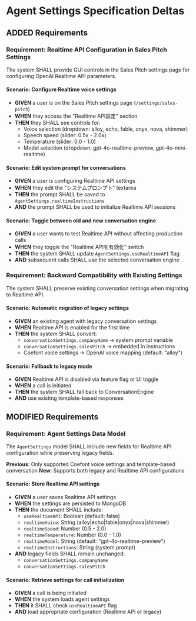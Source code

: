 # Agent Settings Specification Deltas

## ADDED Requirements

### Requirement: Realtime API Configuration in Sales Pitch Settings
The system SHALL provide GUI controls in the Sales Pitch settings page for configuring OpenAI Realtime API parameters.

#### Scenario: Configure Realtime voice settings
- **GIVEN** a user is on the Sales Pitch settings page (`/settings/sales-pitch`)
- **WHEN** they access the "Realtime API設定" section
- **THEN** they SHALL see controls for:
  - Voice selection (dropdown: alloy, echo, fable, onyx, nova, shimmer)
  - Speech speed (slider: 0.5x - 2.0x)
  - Temperature (slider: 0.0 - 1.0)
  - Model selection (dropdown: gpt-4o-realtime-preview, gpt-4o-mini-realtime)

#### Scenario: Edit system prompt for conversations
- **GIVEN** a user is configuring Realtime API settings
- **WHEN** they edit the "システムプロンプト" textarea
- **THEN** the prompt SHALL be saved to `AgentSettings.realtimeInstructions`
- **AND** the prompt SHALL be used to initialize Realtime API sessions

#### Scenario: Toggle between old and new conversation engine
- **GIVEN** a user wants to test Realtime API without affecting production calls
- **WHEN** they toggle the "Realtime APIを有効化" switch
- **THEN** the system SHALL update `AgentSettings.useRealtimeAPI` flag
- **AND** subsequent calls SHALL use the selected conversation engine

### Requirement: Backward Compatibility with Existing Settings
The system SHALL preserve existing conversation settings when migrating to Realtime API.

#### Scenario: Automatic migration of legacy settings
- **GIVEN** an existing agent with legacy conversation settings
- **WHEN** Realtime API is enabled for the first time
- **THEN** the system SHALL convert:
  - `conversationSettings.companyName` → system prompt variable
  - `conversationSettings.salesPitch` → embedded in instructions
  - Coefont voice settings → OpenAI voice mapping (default: "alloy")

#### Scenario: Fallback to legacy mode
- **GIVEN** Realtime API is disabled via feature flag or UI toggle
- **WHEN** a call is initiated
- **THEN** the system SHALL fall back to ConversationEngine
- **AND** use existing template-based responses

## MODIFIED Requirements

### Requirement: Agent Settings Data Model
The `AgentSettings` model SHALL include new fields for Realtime API configuration while preserving legacy fields.

**Previous**: Only supported Coefont voice settings and template-based conversation
**New**: Supports both legacy and Realtime API configurations

#### Scenario: Store Realtime API settings
- **GIVEN** a user saves Realtime API settings
- **WHEN** the settings are persisted to MongoDB
- **THEN** the document SHALL include:
  - `useRealtimeAPI`: Boolean (default: false)
  - `realtimeVoice`: String (alloy|echo|fable|onyx|nova|shimmer)
  - `realtimeSpeed`: Number (0.5 - 2.0)
  - `realtimeTemperature`: Number (0.0 - 1.0)
  - `realtimeModel`: String (default: "gpt-4o-realtime-preview")
  - `realtimeInstructions`: String (system prompt)
- **AND** legacy fields SHALL remain unchanged:
  - `conversationSettings.companyName`
  - `conversationSettings.salesPitch`

#### Scenario: Retrieve settings for call initialization
- **GIVEN** a call is being initiated
- **WHEN** the system loads agent settings
- **THEN** it SHALL check `useRealtimeAPI` flag
- **AND** load appropriate configuration (Realtime API or legacy)
